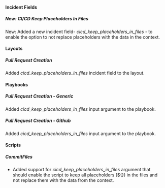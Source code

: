 
#### Incident Fields

##### New: CI/CD Keep Placeholders In Files

New: Added a new incident field- *cicd_keep_placeholders_in_files* - to enable the option to not replace placeholders with the data in the context.


#### Layouts

##### Pull Request Creation

Added *cicd_keep_placeholders_in_files* incident field to the layout.

#### Playbooks

##### Pull Request Creation - Generic

Added *cicd_keep_placeholders_in_files* input argument to the playbook.

##### Pull Request Creation - Github

Added *cicd_keep_placeholders_in_files* input argument to the playbook.

#### Scripts

##### CommitFiles

- Added support for *cicd_keep_placeholders_in_files* argument that should enable the script to keep all placeholders (${}) in the files and not replace them with the data from the context.
